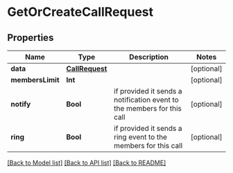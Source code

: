 # GetOrCreateCallRequest

## Properties
Name | Type | Description | Notes
------------ | ------------- | ------------- | -------------
**data** | [**CallRequest**](CallRequest.md) |  | [optional] 
**membersLimit** | **Int** |  | [optional] 
**notify** | **Bool** | if provided it sends a notification event to the members for this call | [optional] 
**ring** | **Bool** | if provided it sends a ring event to the members for this call | [optional] 

[[Back to Model list]](../README.md#documentation-for-models) [[Back to API list]](../README.md#documentation-for-api-endpoints) [[Back to README]](../README.md)


